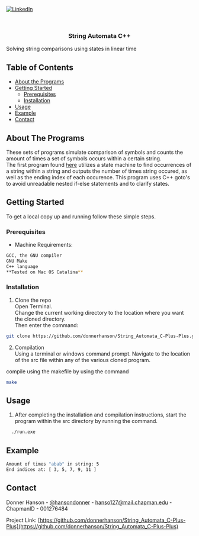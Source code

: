 
 <!--
 *** To avoid retyping too much info. Do a search and replace for the following:
 *** donnerhanson, String_Automata_C-Plus-Plus
, donnerhanson, hanso127@mail.chapman.edu
 -->





 <!-- PROJECT SHIELDS -->
 <!--
 *** I'm using markdown "reference style" links for readability.
 *** Reference links are enclosed in brackets [ ] instead of parentheses ( ).
 *** See the bottom of this document for the declaration of the reference variables
 *** for contributors-url, forks-url, etc. This is an optional, concise syntax you may use.
 *** https://www.markdownguide.org/basic-syntax/#reference-style-links
 -->

 [![LinkedIn][linkedin-shield]][linkedin-url]



 <!-- PROJECT LOGO -->
 <br />

   <h3 align="center">String Automata C++</h3>

   <p align="center">

  Solving string comparisons using states in linear time
     <br />
   </p>
 </p>



 <!-- TABLE OF CONTENTS -->
 ## Table of Contents

 * [About the Programs](#about-the-programs)
 * [Getting Started](#getting-started)
   * [Prerequisites](#prerequisites)
   * [Installation](#installation)
 * [Usage](#usage)
 * [Example](#example)
 * [Contact](#contact)



 <!-- ABOUT THE PROGRAM -->
 ## About The Programs

These sets of programs simulate comparison of symbols and counts the amount of times a set of symbols occurs within a certain string.    
The first program found [here](https://github.com/donnerhanson/String_Automata_C-Plus-Plus/tree/main/string_automata_Compiler_construction/string_automata_Compiler_construction) utilizes a state machine to find occurrences of a string within a string and outputs the number of times string occured, as well as the ending index of each occurence. This program uses C++ goto's to avoid unreadable nested if-else statements and to clarify states.  

 <!-- GETTING STARTED -->
 ## Getting Started

 To get a local copy up and running follow these simple steps.  

 ### Prerequisites  
 * Machine Requirements:   
 ```sh  
 GCC, the GNU compiler  
 GNU Make  
 C++ language  
 **Tested on Mac OS Catalina** 
 ```  

 ### Installation  

 1. Clone the repo  
Open Terminal.  
Change the current working directory to the location where you want the cloned directory.  
Then enter the command: 
 ```sh  
 git clone https://github.com/donnerhanson/String_Automata_C-Plus-Plus.git    
 ```  
 2. Compilation  
 Using a terminal or windows command prompt.
 Navigate to the location of the src file within any of the various cloned program.  

compile using the makefile by using the command   

 ```sh   
make  
 ```

 <!-- USAGE EXAMPLES -->
 ## Usage

 1. After completing the installation and compilation instructions, start the program within the src directory by running the command.   

 ```sh  
   ./run.exe  
 ```  
 ## Example  

 <!--1. Example: [text to display](pdf or filename here)  -->

```sh  
Amount of times "abab" in string: 5  
End indices at: [ 3, 5, 7, 9, 11 ]  

```



 <!-- CONTACT -->
 ## Contact

 Donner Hanson - [@hansondonner](https://twitter.com/hansondonner) - hanso127@mail.chapman.edu - ChapmanID - 001276484  

 Project Link: [https://github.com/donnerhanson/String_Automata_C-Plus-Plus](https://github.com/donnerhanson/String_Automata_C-Plus-Plus)  

 <!-- MARKDOWN LINKS & IMAGES -->
 <!-- https://www.markdownguide.org/basic-syntax/#reference-style-links -->

 [linkedin-shield]: https://img.shields.io/badge/-LinkedIn-black.svg?style=flat-square&logo=linkedin&colorB=555  
 [linkedin-url]: https://linkedin.com/in/donner-hanson  
